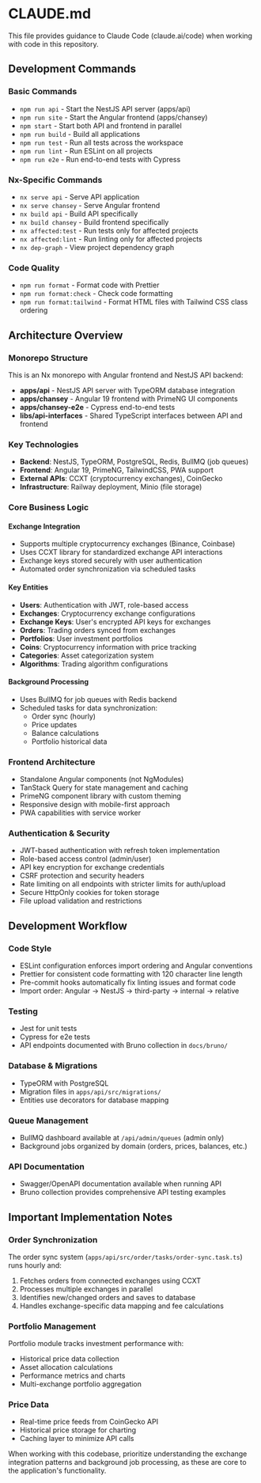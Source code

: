 # CLAUDE.md

This file provides guidance to Claude Code (claude.ai/code) when working with code in this repository.

## Development Commands

### Basic Commands
- `npm run api` - Start the NestJS API server (apps/api)
- `npm run site` - Start the Angular frontend (apps/chansey)
- `npm start` - Start both API and frontend in parallel
- `npm run build` - Build all applications
- `npm run test` - Run all tests across the workspace
- `npm run lint` - Run ESLint on all projects
- `npm run e2e` - Run end-to-end tests with Cypress

### Nx-Specific Commands
- `nx serve api` - Serve API application
- `nx serve chansey` - Serve Angular frontend
- `nx build api` - Build API specifically
- `nx build chansey` - Build frontend specifically
- `nx affected:test` - Run tests only for affected projects
- `nx affected:lint` - Run linting only for affected projects
- `nx dep-graph` - View project dependency graph

### Code Quality
- `npm run format` - Format code with Prettier
- `npm run format:check` - Check code formatting
- `npm run format:tailwind` - Format HTML files with Tailwind CSS class ordering

## Architecture Overview

### Monorepo Structure
This is an Nx monorepo with Angular frontend and NestJS API backend:

- **apps/api** - NestJS API server with TypeORM database integration
- **apps/chansey** - Angular 19 frontend with PrimeNG UI components
- **apps/chansey-e2e** - Cypress end-to-end tests
- **libs/api-interfaces** - Shared TypeScript interfaces between API and frontend

### Key Technologies
- **Backend**: NestJS, TypeORM, PostgreSQL, Redis, BullMQ (job queues)
- **Frontend**: Angular 19, PrimeNG, TailwindCSS, PWA support
- **External APIs**: CCXT (cryptocurrency exchanges), CoinGecko
- **Infrastructure**: Railway deployment, Minio (file storage)

### Core Business Logic

#### Exchange Integration
- Supports multiple cryptocurrency exchanges (Binance, Coinbase)
- Uses CCXT library for standardized exchange API interactions
- Exchange keys stored securely with user authentication
- Automated order synchronization via scheduled tasks

#### Key Entities
- **Users**: Authentication with JWT, role-based access
- **Exchanges**: Cryptocurrency exchange configurations
- **Exchange Keys**: User's encrypted API keys for exchanges  
- **Orders**: Trading orders synced from exchanges
- **Portfolios**: User investment portfolios
- **Coins**: Cryptocurrency information with price tracking
- **Categories**: Asset categorization system
- **Algorithms**: Trading algorithm configurations

#### Background Processing
- Uses BullMQ for job queues with Redis backend
- Scheduled tasks for data synchronization:
  - Order sync (hourly)
  - Price updates 
  - Balance calculations
  - Portfolio historical data

### Frontend Architecture
- Standalone Angular components (not NgModules)
- TanStack Query for state management and caching
- PrimeNG component library with custom theming
- Responsive design with mobile-first approach
- PWA capabilities with service worker

### Authentication & Security
- JWT-based authentication with refresh token implementation
- Role-based access control (admin/user)
- API key encryption for exchange credentials
- CSRF protection and security headers
- Rate limiting on all endpoints with stricter limits for auth/upload
- Secure HttpOnly cookies for token storage
- File upload validation and restrictions

## Development Workflow

### Code Style
- ESLint configuration enforces import ordering and Angular conventions
- Prettier for consistent code formatting with 120 character line length
- Pre-commit hooks automatically fix linting issues and format code
- Import order: Angular → NestJS → third-party → internal → relative

### Testing
- Jest for unit tests
- Cypress for e2e tests
- API endpoints documented with Bruno collection in `docs/bruno/`

### Database & Migrations
- TypeORM with PostgreSQL
- Migration files in `apps/api/src/migrations/`
- Entities use decorators for database mapping

### Queue Management
- BullMQ dashboard available at `/api/admin/queues` (admin only)
- Background jobs organized by domain (orders, prices, balances, etc.)

### API Documentation
- Swagger/OpenAPI documentation available when running API
- Bruno collection provides comprehensive API testing examples

## Important Implementation Notes

### Order Synchronization
The order sync system (`apps/api/src/order/tasks/order-sync.task.ts`) runs hourly and:
1. Fetches orders from connected exchanges using CCXT
2. Processes multiple exchanges in parallel
3. Identifies new/changed orders and saves to database
4. Handles exchange-specific data mapping and fee calculations

### Portfolio Management
Portfolio module tracks investment performance with:
- Historical price data collection
- Asset allocation calculations  
- Performance metrics and charts
- Multi-exchange portfolio aggregation

### Price Data
- Real-time price feeds from CoinGecko API
- Historical price storage for charting
- Caching layer to minimize API calls

When working with this codebase, prioritize understanding the exchange integration patterns and background job processing, as these are core to the application's functionality.